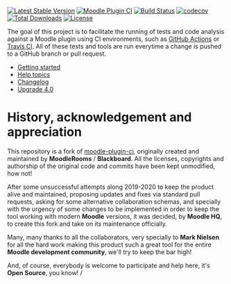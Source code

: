 [![Latest Stable Version](https://poser.pugx.org/moodlehq/moodle-plugin-ci/v)](//packagist.org/packages/moodlehq/moodle-plugin-ci)
[![Moodle Plugin CI](https://github.com/moodlehq/moodle-plugin-ci/actions/workflows/test.yml/badge.svg)](https://github.com/moodlehq/moodle-plugin-ci/actions/workflows/test.yml)
[![Build Status](https://app.travis-ci.com/moodlehq/moodle-plugin-ci.svg?branch=main)](https://app.travis-ci.com/github/moodlehq/moodle-plugin-ci)
[![codecov](https://codecov.io/gh/moodlehq/moodle-plugin-ci/graph/badge.svg?token=I3PPJ383G7)](https://codecov.io/gh/moodlehq/moodle-plugin-ci)
[![Total Downloads](https://poser.pugx.org/moodlehq/moodle-plugin-ci/downloads)](//packagist.org/packages/moodlehq/moodle-plugin-ci)
[![License](https://poser.pugx.org/moodlehq/moodle-plugin-ci/license)](//packagist.org/packages/moodlehq/moodle-plugin-ci)

The goal of this project is to facilitate the running of tests and code
analysis against a Moodle plugin using CI environments, such as [GitHub
Actions](https://docs.github.com/en/actions) or [Travis
CI](https://travis-ci.com).  All of these tests and tools
are run everytime a change is pushed to a GitHub branch or pull request.

* [Getting started](https://moodlehq.github.io/moodle-plugin-ci/)
* [Help topics](https://moodlehq.github.io/moodle-plugin-ci/Help.html)
* [Changelog](https://moodlehq.github.io/moodle-plugin-ci/CHANGELOG.html)
* [Upgrade 4.0](https://moodlehq.github.io/moodle-plugin-ci/UPGRADE-4.0.html)

History, acknowledgement and appreciation
=========================================
This repository is a fork of [moodle-plugin-ci](https://github.com/blackboard-open-source/moodle-plugin-ci), originally created
and maintained by **MoodleRooms** / **Blackboard**. All the licenses, copyrights and authorship of
the original code and commits have been kept unmodified, how not!

After some unsuccessful attempts along 2019-2020 to keep the product alive and maintained,
proposing updates and fixes via standard pull requests, asking for some alternative collaboration schemas,
and specially with the urgency of some changes to be implemented in order to keep the tool working
with modern **Moodle** versions, it was decided, by **Moodle HQ**, to create this fork and take on its maintenance officially.

Many, many thanks to all the collaborators, very specially to **Mark Nielsen** for all the hard work
making this product such a great tool for the entire **Moodle development community**, we'll try to keep the bar high!

And, of course, everybody is welcome to participate and help here, it's **Open Source**, you know!
/
